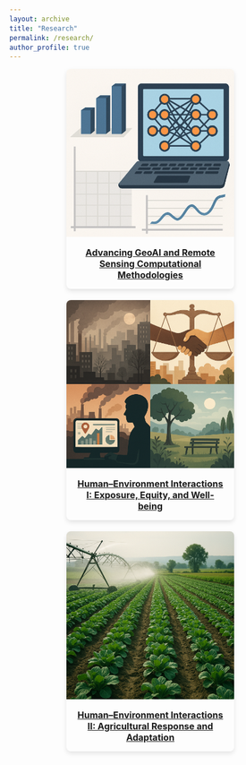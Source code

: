 ```yaml
---
layout: archive
title: "Research"
permalink: /research/
author_profile: true
---
```


<style>
.research-grid {
  display: flex;
  flex-wrap: wrap;
  gap: 20px;
  justify-content: center;
  align-items: stretch;
}
.research-card {
  width: 300px;
  border-radius: 8px;
  overflow: hidden;
  box-shadow: 0 4px 8px rgba(0,0,0,0.1);
  transition: transform 0.2s;
  text-align: center;
}
.research-card:hover {
  transform: scale(1.02);
}
.research-card img {
  width: 100%;
  height: 300px;
  object-fit: cover;
}
.research-card-title {
  padding: 15px;
  font-weight: bold;
  font-size: 16px;
}
</style>

<div class="research-grid">

<div class="research-card">
  <a href="/research/methods">
    <img src="/images/theme1.png">
    <div class="research-card-title">Advancing GeoAI and Remote Sensing Computational Methodologies</div>
  </a>
</div>

<div class="research-card">
  <a href="/research/equity">
    <img src="/images/theme2.png">
    <div class="research-card-title">Human–Environment Interactions I: Exposure, Equity, and Well-being</div>
  </a>
</div>

<div class="research-card">
  <a href="/research/agriculture">
    <img src="/images/theme3.png">
    <div class="research-card-title">Human–Environment Interactions II: Agricultural Response and Adaptation</div>
  </a>
</div>

</div>
